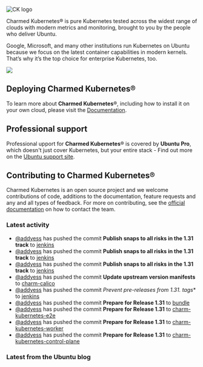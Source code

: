 ![CK logo](https://assets.ubuntu.com/v1/451d4cf4-Charmed+Kubernetes_RGB_onWhite_2022.svg)

Charmed Kubernetes® is pure Kubernetes tested across the widest range of clouds with modern metrics and monitoring, brought to you by the people who deliver Ubuntu.

Google, Microsoft, and many other institutions run Kubernetes on Ubuntu because we focus on the latest container capabilities in modern kernels. That’s why it’s the top choice for enterprise Kubernetes, too.

![](https://assets.ubuntu.com/v1/843c77b6-juju-at-a-glace.svg)

## Deploying Charmed Kubernetes®

To learn more about **Charmed Kubernetes**®, including how to install it on your own cloud, please visit the [Documentation][docs].

## Professional support

Professional upport for **Charmed Kubernetes**® is covered by **Ubuntu Pro**, which doesn't just cover Kubernetes, but your entire stack - Find out more on the [Ubuntu support site](https://ubuntu.com/support).

## Contributing to Charmed Kubernetes®

Charmed Kubernetes is an open source project and we welcome contributions of code, additions to the documentation, feature requests and any and all types of feedback. For more on contributing, see the [official documentation][get-in-touch] on how to contact the team.

<!-- LINKS -->
[docs]: https://ubuntu.com/kubernetes/docs
[get-in-touch]: https://ubuntu.com/kubernetes/docs/get-in-touch

### Latest activity

<!-- activity starts -->
 - [@addyess](https://github.com/addyess) has pushed the commit **Publish snaps to all risks in the 1.31 track** to [jenkins](https://github.com/charmed-kubernetes/jenkins)
 - [@addyess](https://github.com/addyess) has pushed the commit **Publish snaps to all risks in the 1.31 track** to [jenkins](https://github.com/charmed-kubernetes/jenkins)
 - [@addyess](https://github.com/addyess) has pushed the commit **Publish snaps to all risks in the 1.31 track** to [jenkins](https://github.com/charmed-kubernetes/jenkins)
 - [@addyess](https://github.com/addyess) has pushed the commit **Update upstream version manifests** to [charm-calico](https://github.com/charmed-kubernetes/charm-calico)
 - [@addyess](https://github.com/addyess) has pushed the commit **Prevent pre-releases from 1.31.* tags** to [jenkins](https://github.com/charmed-kubernetes/jenkins)
 - [@addyess](https://github.com/addyess) has pushed the commit **Prepare for Release 1.31** to [bundle](https://github.com/charmed-kubernetes/bundle)
 - [@addyess](https://github.com/addyess) has pushed the commit **Prepare for Release 1.31** to [charm-kubernetes-e2e](https://github.com/charmed-kubernetes/charm-kubernetes-e2e)
 - [@addyess](https://github.com/addyess) has pushed the commit **Prepare for Release 1.31** to [charm-kubernetes-worker](https://github.com/charmed-kubernetes/charm-kubernetes-worker)
 - [@addyess](https://github.com/addyess) has pushed the commit **Prepare for Release 1.31** to [charm-kubernetes-control-plane](https://github.com/charmed-kubernetes/charm-kubernetes-control-plane)
<!-- activity ends -->

<!-- roadmap starts -->

<!-- roadmap ends -->

### Latest from the Ubuntu blog

<!-- blog starts -->

<!-- blog ends -->
